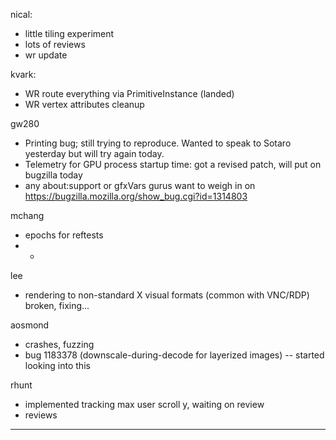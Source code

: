 

nical:
* little tiling experiment
* lots of reviews
* wr update



kvark:
* WR route everything via PrimitiveInstance (landed)
* WR vertex attributes cleanup



gw280
* Printing bug; still trying to reproduce. Wanted to speak to Sotaro yesterday but will try again today.
* Telemetry for GPU process startup time: got a revised patch, will put on bugzilla today
* any about:support or gfxVars gurus want to weigh in on https://bugzilla.mozilla.org/show_bug.cgi?id=1314803




mchang
* epochs for reftests
* * 


lee
* rendering to non-standard X visual formats (common with VNC/RDP) broken, fixing...



aosmond
* crashes, fuzzing
* bug 1183378 (downscale-during-decode for layerized images) -- started looking into this



rhunt
* implemented tracking max user scroll y, waiting on review
* reviews

________________


